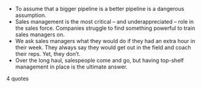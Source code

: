  - To assume that a bigger pipeline is a better pipeline is a dangerous assumption.
 - Sales management is the most critical – and underappreciated – role in the sales force. Companies struggle to find something powerful to train sales managers on.
 - We ask sales managers what they would do if they had an extra hour in their week. They always say they would get out in the field and coach their reps. Yet, they don’t.
 - Over the long haul, salespeople come and go, but having top-shelf management in place is the ultimate answer.

4 quotes